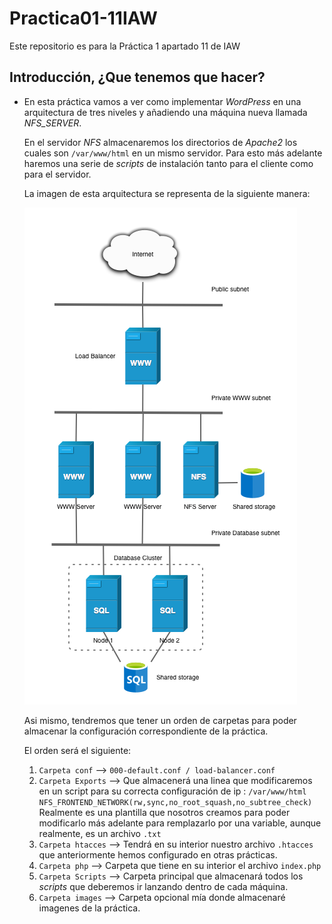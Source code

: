 # Practica01-11IAW
Este repositorio es para la Práctica 1 apartado 11 de IAW


## Introducción, ¿Que tenemos que hacer?

- En esta práctica vamos a ver como implementar *_WordPress_* en una arquitectura de tres niveles y añadiendo una máquina nueva llamada *_NFS_SERVER_*.


    En el servidor *_NFS_* almacenaremos los directorios de *_Apache2_* los cuales son `/var/www/html` en un mismo servidor. Para esto más adelante haremos una serie de *_scripts_* de instalación tanto para el cliente como para el servidor.

    La imagen de esta arquitectura se representa de la siguiente manera:

    ![](images/cap1.png)

    Asi mismo, tendremos que tener un orden de carpetas para poder almacenar la configuración correspondiente de la práctica.

    El orden será el siguiente: 

    1. `Carpeta conf` --> `000-default.conf / load-balancer.conf` 
    2. `Carpeta Exports` --> Que almacenerá una linea que modificaremos en un script para su correcta configuración de ip :  `/var/www/html NFS_FRONTEND_NETWORK(rw,sync,no_root_squash,no_subtree_check)` Realmente es una plantilla que nosotros creamos para poder modificarlo más adelante para remplazarlo por una variable, aunque realmente, es un archivo `.txt`
    3. `Carpeta htacces` --> Tendrá en su interior nuestro archivo `.htacces` que anteriormente hemos configurado en otras prácticas.
    4. `Carpeta php` --> Carpeta que tiene en su interior el archivo `index.php`
    5. `Carpeta Scripts` --> Carpeta principal que almacenará todos los *_scripts_* que deberemos ir lanzando dentro de cada máquina.
    6. `Carpeta images` --> Carpeta opcional mía donde almacenaré imagenes de la práctica.
